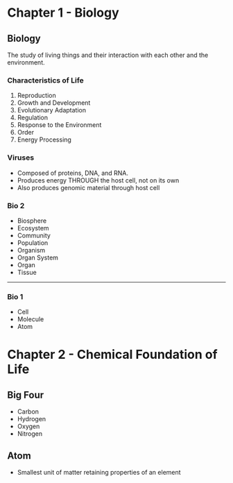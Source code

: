 # Chapter 1 - Biology
## Biology
The study of living things and their interaction with each other and the environment.
### Characteristics of Life
1. Reproduction
2. Growth and Development
3. Evolutionary Adaptation
4. Regulation
5. Response to the Environment
6. Order
7. Energy Processing
### Viruses
- Composed of proteins, DNA, and RNA.
- Produces energy THROUGH the host cell, not on its own
- Also produces genomic material through host cell
### Bio 2
- Biosphere
- Ecosystem
- Community
- Population
- Organism
- Organ System
- Organ
- Tissue
---
### Bio 1
- Cell
- Molecule
- Atom

# Chapter 2  - Chemical Foundation of Life
## Big Four
- Carbon
- Hydrogen
- Oxygen
- Nitrogen
## Atom
- Smallest unit of matter retaining properties of an element

